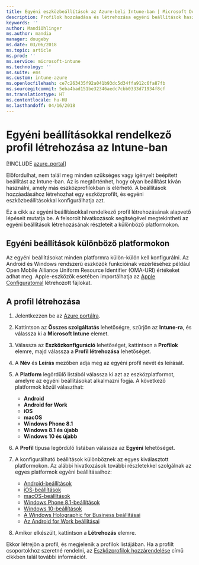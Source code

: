```yaml
---
title: Egyéni eszközbeállítások az Azure-beli Intune-ban | Microsoft Docs
description: Profilok hozzáadása és létrehozása egyéni beállítások használatához Windows, Android és iOS-eszközökön a Microsoft Intune-nal
keywords: ''
author: MandiOhlinger
ms.author: mandia
manager: dougeby
ms.date: 03/06/2018
ms.topic: article
ms.prod: ''
ms.service: microsoft-intune
ms.technology: ''
ms.suite: ems
ms.custom: intune-azure
ms.openlocfilehash: ce7c263435f92a041b93dc5d34ffa912c6fa87fb
ms.sourcegitcommit: 5eba4bad151be32346aedc7cbb0333d71934f8cf
ms.translationtype: HT
ms.contentlocale: hu-HU
ms.lasthandoff: 04/16/2018
---
```

# <a name="create-a-profile-with-custom-settings-in-intune"></a>Egyéni beállításokkal rendelkező profil létrehozása az Intune-ban

[!INCLUDE [azure_portal](./includes/azure_portal.md)]

Előfordulhat, nem talál meg minden szükséges vagy igényelt beépített beállítást az Intune-ban. Az is megtörténhet, hogy olyan beállítást kíván használni, amely más eszközprofilokban is elérhető. A beállítások hozzáadásához létrehozhat egy eszközprofilt, és egyéni eszközbeállításokkal konfigurálhatja azt.

Ez a cikk az egyéni beállításokkal rendelkező profil létrehozásának alapvető lépéseit mutatja be. A felsorolt hivatkozások segítségével megtekintheti az egyéni beállítások létrehozásának részleteit a különböző platformokon.

## <a name="custom-settings-on-different-platforms"></a>Egyéni beállítások különböző platformokon
Az egyéni beállításokat minden platformra külön-külön kell konfigurálni. Az Android és Windows rendszerű eszközök funkcióinak vezérléséhez például Open Mobile Alliance Uniform Resource Identifier (OMA-URI) értékeket adhat meg. Apple-eszközök esetében importálhatja az [Apple Configuratorral](https://itunes.apple.com/us/app/apple-configurator-2/id1037126344?mt=12) létrehozott fájlokat.

## <a name="create-the-profile"></a>A profil létrehozása

1. Jelentkezzen be az [Azure portálra](https://portal.azure.com).
2. Kattintson az **Összes szolgáltatás** lehetőségre, szűrjön az **Intune-ra**, és válassza ki a **Microsoft Intune** elemet.
3. Válassza az **Eszközkonfiguráció** lehetőséget, kattintson a **Profilok** elemre, majd válassza a **Profil létrehozása** lehetőséget.
4. A **Név** és **Leírás** mezőben adja meg az egyéni profil nevét és leírását.
5. A **Platform** legördülő listából válassza ki azt az eszközplatformot, amelyre az egyéni beállításokat alkalmazni fogja. A következő platformok közül választhat:

    - **Android**
    - **Android for Work**
    - **iOS**
    - **macOS**
    - **Windows Phone 8.1**
    - **Windows 8.1 és újabb**
    - **Windows 10 és újabb**

6. A **Profil** típusa legördülő listában válassza az **Egyéni** lehetőséget.
7. A konfigurálható beállítások különböznek az egyes kiválasztott platformokon. Az alábbi hivatkozások további részletekkel szolgálnak az egyes platformok egyéni beállításaihoz:

    - [Android-beállítások](custom-settings-android.md)
    - [iOS-beállítások](custom-settings-ios.md)
    - [macOS-beállítások](custom-settings-macos.md)
    - [Windows Phone 8.1-beállítások](custom-settings-windows-phone-8-1.md)
    - [Windows 10-beállítások](custom-settings-windows-10.md)
    - [A Windows Holographic for Business beállításai](custom-settings-windows-holographic.md)
    - [Az Android for Work beállításai](custom-settings-android-for-work.md)

8. Amikor elkészült, kattintson a **Létrehozás** elemre.

Ekkor létrejön a profil, és megjelenik a profilok listájában. Ha a profilt csoportokhoz szeretné rendelni, az [Eszközprofilok hozzárendelése](device-profile-assign.md) című cikkben talál további információt.
